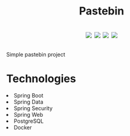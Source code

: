 <h1 align="center">Pastebin

[![](https://img.shields.io/badge/Developed%20by-halcyon-blue)](https://github.com/HalcyonsDev)
![](https://img.shields.io/badge/JDK-17-yellow)
![](https://img.shields.io/badge/Spring%20Boot-3.1.6-%236DB33F)
[![](https://img.shields.io/badge/DBMS-PostgreSQL-%234476ff)](https://www.postgresql.org/)
</h1>

<p>Simple pastebin project</p>

<h1>Technologies</h1>
<li>Spring Boot</li>
<li>Spring Data</li>
<li>Spring Security</li>
<li>Spring Web</li>
<li>PostgreSQL</li>
<li>Docker</li>